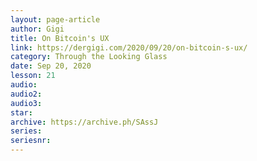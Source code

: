 ```yaml
---
layout: page-article
author: Gigi
title: On Bitcoin's UX
link: https://dergigi.com/2020/09/20/on-bitcoin-s-ux/
category: Through the Looking Glass
date: Sep 20, 2020
lesson: 21
audio: 
audio2: 
audio3: 
star: 
archive: https://archive.ph/SAssJ
series: 
seriesnr: 
---
```


